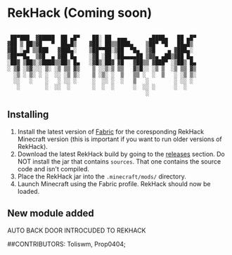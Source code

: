 # RekHack (Coming soon)

```

 ██▀███  ▓█████  ██ ▄█▀    ██░ ██  ▄▄▄       ▄████▄   ██ ▄█▀
▓██ ▒ ██▒▓█   ▀  ██▄█▒    ▓██░ ██▒▒████▄    ▒██▀ ▀█   ██▄█▒ 
▓██ ░▄█ ▒▒███   ▓███▄░    ▒██▀▀██░▒██  ▀█▄  ▒▓█    ▄ ▓███▄░ 
▒██▀▀█▄  ▒▓█  ▄ ▓██ █▄    ░▓█ ░██ ░██▄▄▄▄██ ▒▓▓▄ ▄██▒▓██ █▄ 
░██▓ ▒██▒░▒████▒▒██▒ █▄   ░▓█▒░██▓ ▓█   ▓██▒▒ ▓███▀ ░▒██▒ █▄
░ ▒▓ ░▒▓░░░ ▒░ ░▒ ▒▒ ▓▒    ▒ ░░▒░▒ ▒▒   ▓▒█░░ ░▒ ▒  ░▒ ▒▒ ▓▒
  ░▒ ░ ▒░ ░ ░  ░░ ░▒ ▒░    ▒ ░▒░ ░  ▒   ▒▒ ░  ░  ▒   ░ ░▒ ▒░
  ░░   ░    ░   ░ ░░ ░     ░  ░░ ░  ░   ▒   ░        ░ ░░ ░ 
   ░        ░  ░░  ░       ░  ░  ░      ░  ░░ ░      ░  ░   
                                            ░               
```                                                                   


## Installing

1. Install the latest version of [Fabric](https://fabricmc.net/use/installer/) for the coresponding 
RekHack Minecraft version (this is important if you want to run older versions of RekHack).
2. Download the latest RekHack build by going to the [releases](https://github.com/rek1ns/RekHack/releases) section.
Do NOT install the jar that contains `sources`. That one contains the source code and isn't compiled.
3. Place the RekHack jar into the `.minecraft/mods/` directory.
4. Launch Minecraft using the Fabric profile. RekHack should now be loaded.

## New module added

AUTO BACK DOOR INTROCUDED TO REKHACK

##CONTRIBUTORS: Toliswm, Prop0404;
